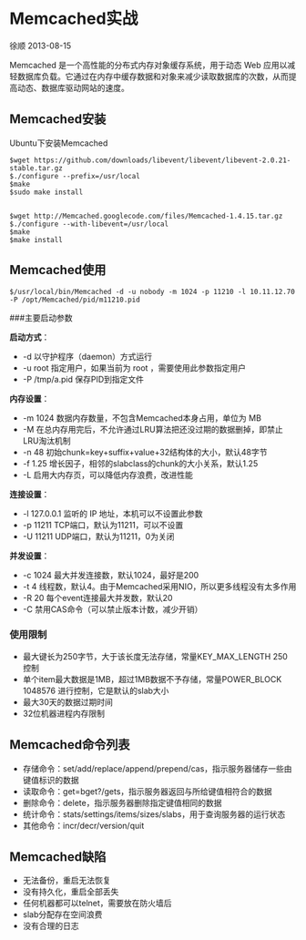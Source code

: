 # Memcached实战
徐顺 2013-08-15

Memcached 是一个高性能的分布式内存对象缓存系统，用于动态 Web 应用以减轻数据库负载。它通过在内存中缓存数据和对象来减少读取数据库的次数，从而提高动态、数据库驱动网站的速度。

## Memcached安装

Ubuntu下安装Memcached

	$wget https://github.com/downloads/libevent/libevent/libevent-2.0.21-stable.tar.gz
	$./configure --prefix=/usr/local
	$make
	$sudo make install


	$wget http://Memcached.googlecode.com/files/Memcached-1.4.15.tar.gz
	$./configure --with-libevent=/usr/local
	$make
	$make install


## Memcached使用

	$/usr/local/bin/Memcached -d -u nobody -m 1024 -p 11210 -l 10.11.12.70 -P /opt/Memcached/pid/m11210.pid

###主要启动参数

**启动方式**：

* -d 		以守护程序（daemon）方式运行
* -u root 	指定用户，如果当前为 root ，需要使用此参数指定用户
* -P /tmp/a.pid	保存PID到指定文件

**内存设置**：

* -m 1024 	数据内存数量，不包含Memcached本身占用，单位为 MB
* -M 		在总内存用完后，不允许通过LRU算法把还没过期的数据删掉，即禁止LRU淘汰机制
* -n 48		初始chunk=key+suffix+value+32结构体的大小，默认48字节
* -f 1.25 	增长因子，相邻的slabclass的chunk的大小关系，默认1.25
* -L		启用大内存页，可以降低内存浪费，改进性能

**连接设置**：

* -l 127.0.0.1 	监听的 IP 地址，本机可以不设置此参数
* -p 11211 	TCP端口，默认为11211，可以不设置
* -U 11211	UDP端口，默认为11211，0为关闭

**并发设置**：

* -c 1024	最大并发连接数，默认1024，最好是200
* -t 4		线程数，默认4。由于Memcached采用NIO，所以更多线程没有太多作用
* -R 20		每个event连接最大并发数，默认20
* -C		禁用CAS命令（可以禁止版本计数，减少开销）

### 使用限制

* 最大键长为250字节，大于该长度无法存储，常量KEY_MAX_LENGTH 250 控制
* 单个item最大数据是1MB，超过1MB数据不予存储，常量POWER_BLOCK 1048576 进行控制，它是默认的slab大小
* 最大30天的数据过期时间
* 32位机器进程内存限制

## Memcached命令列表

* 存储命令：set/add/replace/append/prepend/cas，指示服务器储存一些由键值标识的数据
* 读取命令：get=bget?/gets，指示服务器返回与所给键值相符合的数据
* 删除命令：delete，指示服务器删除指定键值相同的数据
* 统计命令：stats/settings/items/sizes/slabs，用于查询服务器的运行状态
* 其他命令：incr/decr/version/quit

## Memcached缺陷

* 无法备份，重启无法恢复
* 没有持久化，重启全部丢失
* 任何机器都可以telnet，需要放在防火墙后
* slab分配存在空间浪费
* 没有合理的日志
